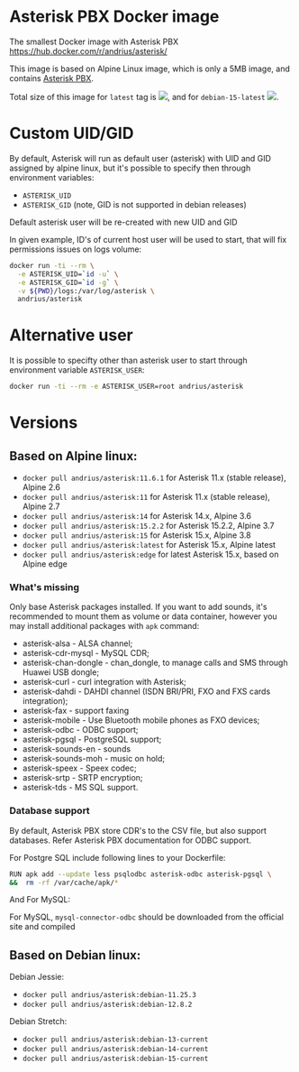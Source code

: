 Asterisk PBX Docker image
=========================

The smallest Docker image with Asterisk PBX https://hub.docker.com/r/andrius/asterisk/

This image is based on Alpine Linux image, which is only a 5MB image, and contains
[Asterisk PBX](http://www.asterisk.org/get-started/features).

Total size of this image for `latest` tag is [![](https://images.microbadger.com/badges/image/andrius/asterisk.svg)](https://microbadger.com/images/andrius/asterisk "Get your own image badge on microbadger.com"), and for `debian-15-latest` [![](https://images.microbadger.com/badges/image/andrius/asterisk:debian-15-latest.svg)](https://microbadger.com/images/andrius/asterisk:debian-15-latest "Get your own image badge on microbadger.com").

# Custom UID/GID

By default, Asterisk will run as default user (asterisk) with UID and GID assigned by alpine linux, but it's possible to specify then through environment variables:

- `ASTERISK_UID`
- `ASTERISK_GID` (note, GID is not supported in debian releases)

Default asterisk user will be re-created with new UID and GID

In given example, ID's of current host user will be used to start, that will fix permissions issues on logs volume:

```bash
docker run -ti --rm \
  -e ASTERISK_UID=`id -u` \
  -e ASTERISK_GID=`id -g` \
  -v ${PWD}/logs:/var/log/asterisk \
  andrius/asterisk
```

# Alternative user

It is possible to specifty other than asterisk user to start through environment variable `ASTERISK_USER`:

```bash
docker run -ti --rm -e ASTERISK_USER=root andrius/asterisk
```

# Versions

## Based on Alpine linux:

- `docker pull andrius/asterisk:11.6.1` for Asterisk 11.x (stable release), Alpine 2.6
- `docker pull andrius/asterisk:11` for Asterisk 11.x (stable release), Alpine 2.7
- `docker pull andrius/asterisk:14` for Asterisk 14.x, Alpine 3.6
- `docker pull andrius/asterisk:15.2.2` for Asterisk 15.2.2, Alpine 3.7
- `docker pull andrius/asterisk:15` for Asterisk 15.x, Alpine 3.8
- `docker pull andrius/asterisk:latest` for Asterisk 15.x, Alpine latest
- `docker pull andrius/asterisk:edge` for latest Asterisk 15.x, based on Alpine edge

### What's missing

Only base Asterisk packages installed. If you want to add sounds, it's recommended to mount them as volume or data container, however you may install additional packages with `apk` command:

- asterisk-alsa - ALSA channel;
- asterisk-cdr-mysql - MySQL CDR;
- asterisk-chan-dongle - chan\_dongle, to manage calls and SMS through Huawei USB dongle;
- asterisk-curl - curl integration with Asterisk;
- asterisk-dahdi - DAHDI channel (ISDN BRI/PRI, FXO and FXS cards integration);
- asterisk-fax - support faxing
- asterisk-mobile - Use Bluetooth mobile phones as FXO devices;
- asterisk-odbc - ODBC support;
- asterisk-pgsql - PostgreSQL support;
- asterisk-sounds-en - sounds
- asterisk-sounds-moh - music on hold;
- asterisk-speex - Speex codec;
- asterisk-srtp - SRTP encryption;
- asterisk-tds - MS SQL support.

### Database support

By default, Asterisk PBX store CDR's to the CSV file, but also support databases. Refer Asterisk PBX documentation for ODBC support.

For Postgre SQL include following lines to your Dockerfile:

```bash
RUN apk add --update less psqlodbc asterisk-odbc asterisk-pgsql \
&&  rm -rf /var/cache/apk/*
```

And For MySQL:

For MySQL, `mysql-connector-odbc` should be downloaded from the official site and compiled

## Based on Debian linux:

Debian Jessie:

- `docker pull andrius/asterisk:debian-11.25.3`
- `docker pull andrius/asterisk:debian-12.8.2`

Debian Stretch:

- `docker pull andrius/asterisk:debian-13-current`
- `docker pull andrius/asterisk:debian-14-current`
- `docker pull andrius/asterisk:debian-15-current`
